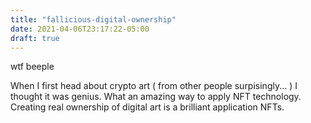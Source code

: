 ```yaml
---
title: "fallicious-digital-ownership"
date: 2021-04-06T23:17:22-05:00
draft: true
---
```


wtf beeple  


When I first head about crypto art ( from other people surpisingly... )
I thought it was genius. What an amazing way to apply NFT technology. 
Creating real ownership of digital art is a brilliant application NFTs.  
